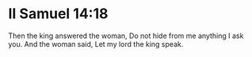 # II Samuel 14:18

Then the king answered the woman, Do not hide from me anything I ask you. And the woman said, Let my lord the king speak.
